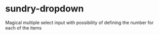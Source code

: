 # sundry-dropdown
Magical multiple select input with possibility of defining the number for each of the items
